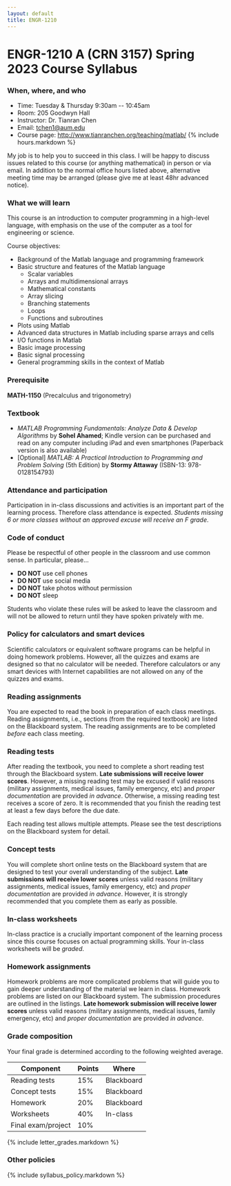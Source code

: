 ```yaml
---
layout: default
title: ENGR-1210
---
```


# ENGR-1210 A (CRN 3157) Spring 2023 Course Syllabus

### When, where, and who

* Time: Tuesday & Thursday 9:30am -- 10:45am
* Room: 205 Goodwyn Hall
* Instructor: Dr. Tianran Chen
* Email: <tchen1@aum.edu>
* Course page: <http://www.tianranchen.org/teaching/matlab/>
{% include hours.markdown %}

My job is to help you to succeed in this class.
I will be happy to discuss issues related to this course
(or anything mathematical) in person or via email.
In addition to the normal office hours listed above,
alternative meeting time may be arranged
(please give me at least 48hr advanced notice).

### What we will learn

This course is an introduction to computer programming in a high-level language,
with emphasis on the use of the computer as a tool for engineering or science.

Course objectives:

* Background of the Matlab language and programming framework
* Basic structure and features of the Matlab language
  - Scalar variables
  - Arrays and multidimensional arrays
  - Mathematical constants
  - Array slicing
  - Branching statements
  - Loops
  - Functions and subroutines
* Plots using Matlab
* Advanced data structures in Matlab including sparse arrays and cells
* I/O functions in Matlab
* Basic image processing
* Basic signal processing
* General programming skills in the context of Matlab

### Prerequisite

__MATH-1150__ (Precalculus and trigonometry)

### Textbook

- _MATLAB Programming Fundamentals: Analyze Data & Develop Algorithms_
  by **Sohel Ahamed**;
  Kindle version can be purchased and read on any computer including iPad and even smartphones
  (Paperback version is also available)
- [Optional] _MATLAB: A Practical Introduction to Programming and Problem Solving_
  (5th Edition) by __Stormy Attaway__ (ISBN-13: 978-0128154793)

### Attendance and participation

Participation in in-class discussions and activities is an important part
of the learning process.
Therefore class attendance is expected.
_Students missing 6 or more classes without an approved excuse
will receive an F grade_.

### Code of conduct

Please be respectful of other people in the classroom and use common sense.
In particular, please...

* __DO NOT__ use cell phones
* __DO NOT__ use social media
* __DO NOT__ take photos without permission
* __DO NOT__ sleep

Students who violate these rules will be asked to leave the classroom
and will not be allowed to return until they have spoken privately with me.

### Policy for calculators and smart devices

Scientific calculators or equivalent software programs can be helpful in
doing homework problems.
However, all the quizzes and exams are designed so that no calculator will be needed.
Therefore calculators or any smart devices with Internet capabilities
are not allowed on any of the quizzes and exams.

### Reading assignments

You are expected to read the book in preparation of each class meetings.
Reading assignments, i.e., sections (from the required textbook) are listed
on the Blackboard system.
The reading assignments are to be completed _before_ each class meeting.

### Reading tests

After reading the textbook, you need to complete a short reading test
through the Blackboard system.
__Late submissions will receive lower scores__.
However, a missing reading test may be excused if valid reasons
(military assignments, medical issues, family emergency, etc)
and _proper documentation_ are provided _in advance_.
Otherwise, a missing reading test receives a score of zero.
It is recommended that you finish the reading test at least a few days
before the due date.

Each reading test allows multiple attempts.
Please see the test descriptions on the Blackboard system for detail.

### Concept tests

You will complete short online tests on the Blackboard system
that are designed to test your overall understanding of the subject.
__Late submissions will receive lower scores__
unless valid reasons
(military assignments, medical issues, family emergency, etc)
and _proper documentation_ are provided _in advance_.
However, it is strongly recommended that you complete them as early as possible.

### In-class worksheets

In-class practice is a crucially important component of the learning process
since this course focuses on actual programming skills.
Your in-class worksheets will be _graded_.

### Homework assignments

Homework problems are more complicated problems that will
guide you to gain deeper understanding of the material we learn in class.
Homework problems are listed on our Blackboard system.
The submission procedures are outlined in the listings.
__Late homework submission will receive lower scores__
unless valid reasons
(military assignments, medical issues, family emergency, etc)
and _proper documentation_ are provided _in advance_.

<!-- ### Final exam
The final exam is scheduled at 10:45am -- 12:00pm May 2nd. -->

###  <a name="grade"></a> Grade composition
Your final grade is determined according to the following
weighted average.

| Component          | Points | Where      |
|--------------------|--------|------------|
| Reading tests      | 15%    | Blackboard |
| Concept tests      | 15%    | Blackboard |
| Homework           | 20%    | Blackboard |
| Worksheets         | 40%    | In-class   |
| Final exam/project | 10%    |            |

{% include letter_grades.markdown %}

### Other policies

{% include syllabus_policy.markdown %}
